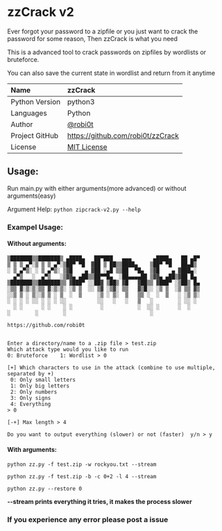 # zzCrack v2
Ever forgot your password to a zipfile or you just want to crack the password for some reason, Then zzCrack is what you need

This is a advanced tool to crack passwords on zipfiles by wordlists or bruteforce.

You can also save the current state in wordlist and return from it anytime

Name           | zzCrack
:------------- | :----------------------------------------------------------------------------------------------
Python Version | python3
Languages      | Python
Author         | [@robi0t](https://github.com/robi0t)
Project GitHub | <https://github.com/robi0t/zzCrack>
License        | [MIT License](https://github.com/robi0t/zzCrack/blob/main/LICENSE)


## Usage:
Run main.py with either arguments(more advanced) or without arguments(easy)

Argument Help: ```python zipcrack-v2.py --help```

### Exampel Usage:
#### Without arguments:
```
▒███████▒▒███████▒ ▄████▄   ██▀███   ▄▄▄       ▄████▄   ██ ▄█▀
▒ ▒ ▒ ▄▀░▒ ▒ ▒ ▄▀░▒██▀ ▀█  ▓██ ▒ ██▒▒████▄    ▒██▀ ▀█   ██▄█▒ 
░ ▒ ▄▀▒░ ░ ▒ ▄▀▒░ ▒▓█    ▄ ▓██ ░▄█ ▒▒██  ▀█▄  ▒▓█    ▄ ▓███▄░ 
  ▄▀▒   ░  ▄▀▒   ░▒▓▓▄ ▄██▒▒██▀▀█▄  ░██▄▄▄▄██ ▒▓▓▄ ▄██▒▓██ █▄ 
▒███████▒▒███████▒▒ ▓███▀ ░░██▓ ▒██▒ ▓█   ▓██▒▒ ▓███▀ ░▒██▒ █▄
░▒▒ ▓░▒░▒░▒▒ ▓░▒░▒░ ░▒ ▒  ░░ ▒▓ ░▒▓░ ▒▒   ▓▒█░░ ░▒ ▒  ░▒ ▒▒ ▓▒
░░▒ ▒ ░ ▒░░▒ ▒ ░ ▒  ░  ▒     ░▒ ░ ▒░  ▒   ▒▒ ░  ░  ▒   ░ ░▒ ▒░
░ ░ ░ ░ ░░ ░ ░ ░ ░░          ░░   ░   ░   ▒   ░        ░ ░░ ░ 
  ░ ░      ░ ░    ░ ░         ░           ░  ░░ ░      ░  ░   
░        ░        ░                           ░               

https://github.com/robi0t


Enter a directory/name to a .zip file > test.zip
Which attack type would you like to run
0: Bruteforce    1: Wordlist > 0

[+] Which characters to use in the attack (combine to use multiple, separated by +)
 0: Only small letters
 1: Only big letters
 2: Only numbers
 3: Only signs
 4: Everything
> 0

[-+] Max length > 4

Do you want to output everything (slower) or not (faster)  y/n > y
```

#### With arguments:
```python zz.py -f test.zip -w rockyou.txt --stream```

```python zz.py -f test.zip -b -c 0+2 -l 4 --stream```

```python zz.py --restore 0```

**--stream prints everything it tries, it makes the process slower**


### If you experience any error please post a issue
